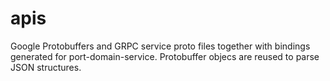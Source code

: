 # apis

Google Protobuffers and GRPC service proto files together with bindings generated for port-domain-service. Protobuffer objecs are reused to parse JSON structures.